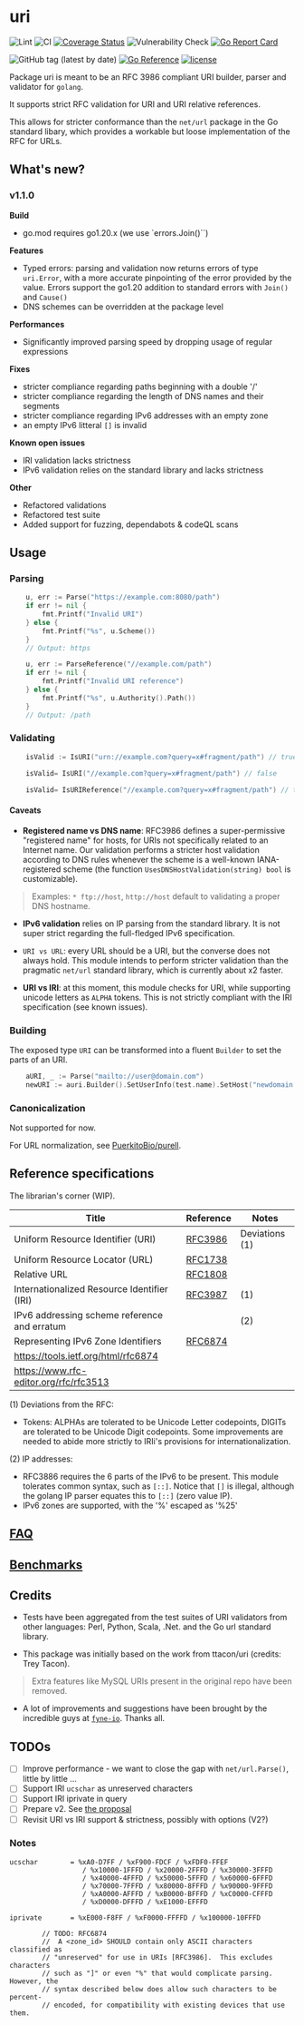 # uri
![Lint](https://github.com/fredbi/uri/actions/workflows/01-golang-lint.yaml/badge.svg)
![CI](https://github.com/fredbi/uri/actions/workflows/02-test.yaml/badge.svg)
[![Coverage Status](https://coveralls.io/repos/github/fredbi/uri/badge.svg?branch=master)](https://coveralls.io/github/fredbi/uri?branch=master)
![Vulnerability Check](https://github.com/fredbi/uri/actions/workflows/03-govulncheck.yaml/badge.svg)
[![Go Report Card](https://goreportcard.com/badge/github.com/fredbi/uri)](https://goreportcard.com/report/github.com/fredbi/uri)

![GitHub tag (latest by date)](https://img.shields.io/github/v/tag/fredbi/uri)
[![Go Reference](https://pkg.go.dev/badge/github.com/fredbi/uri.svg)](https://pkg.go.dev/github.com/fredbi/uri)
[![license](http://img.shields.io/badge/license/License-MIT-yellow.svg)](https://raw.githubusercontent.com/fredbi/uri/master/LICENSE.md)


Package uri is meant to be an RFC 3986 compliant URI builder, parser and validator for `golang`.

It supports strict RFC validation for URI and URI relative references.

This allows for stricter conformance than the `net/url` package in the Go standard libary,
which provides a workable but loose implementation of the RFC for URLs.

## What's new?

### v1.1.0

**Build**

* go.mod requires go1.20.x (we use `errors.Join()``)

**Features**

* Typed errors: parsing and validation now returns errors of type `uri.Error`,
  with a more accurate pinpointing of the error provided by the value.
  Errors support the go1.20 addition to standard errors with `Join()` and `Cause()`
* DNS schemes can be overridden at the package level

**Performances**

* Significantly improved parsing speed by dropping usage of regular expressions

**Fixes**

* stricter compliance regarding paths beginning with a double '/'
* stricter compliance regarding the length of DNS names and their segments
* stricter compliance regarding IPv6 addresses with an empty zone
* an empty IPv6 litteral `[]` is invalid

**Known open issues**

* IRI validation lacks strictness
* IPv6 validation relies on the standard library and lacks strictness

**Other**

* Refactored validations
* Refactored test suite
* Added support for fuzzing, dependabots & codeQL scans

## Usage

### Parsing

```go
	u, err := Parse("https://example.com:8080/path")
	if err != nil {
		fmt.Printf("Invalid URI")
	} else {
		fmt.Printf("%s", u.Scheme())
	}
	// Output: https
```

```go
	u, err := ParseReference("//example.com/path")
	if err != nil {
		fmt.Printf("Invalid URI reference")
	} else {
		fmt.Printf("%s", u.Authority().Path())
	}
	// Output: /path
```

### Validating

```go
    isValid := IsURI("urn://example.com?query=x#fragment/path") // true

    isValid= IsURI("//example.com?query=x#fragment/path") // false

    isValid= IsURIReference("//example.com?query=x#fragment/path") // true
```

#### Caveats

* **Registered name vs DNS name**: RFC3986 defines a super-permissive "registered name" for hosts, for URIs
  not specifically related to an Internet name. Our validation performs a stricter host validation according
  to DNS rules whenever the scheme is a well-known IANA-registered scheme (the function `UsesDNSHostValidation(string) bool` is customizable).

> Examples:
> `* ftp://host`, `http://host` default to validating a proper DNS hostname.

* **IPv6 validation** relies on IP parsing from the standard library. It is not super strict
  regarding the full-fledged IPv6 specification.

* `URI vs URL`: every URL should be a URI, but the converse does not always hold. This module intends to perform
  stricter validation than the pragmatic `net/url` standard library, which is currently about x2 faster.
* **URI vs IRI**: at this moment, this module checks for URI, while supporting unicode letters as `ALPHA` tokens.
  This is not strictly compliant with the IRI specification (see known issues).

### Building

The exposed type `URI` can be transformed into a fluent `Builder` to set the parts of an URI.

```go
	aURI, _ := Parse("mailto://user@domain.com")
	newURI := auri.Builder().SetUserInfo(test.name).SetHost("newdomain.com").SetScheme("http").SetPort("443")
```

### Canonicalization

Not supported for now.

For URL normalization, see [PuerkitoBio/purell](https://github.com/PuerkitoBio/purell).

## Reference specifications

The librarian's corner (WIP).

|Title|Reference|Notes|
|---------------------------------------------|----------------------------------------------------|----------------|
| Uniform Resource Identifier (URI)           | [RFC3986](https://www.rfc-editor.org/rfc/rfc3986)  | Deviations (1) |
| Uniform Resource Locator (URL)              | [RFC1738](https://www.rfc-editor.org/info/rfc1738) | |
| Relative URL                                | [RFC1808](https://www.rfc-editor.org/info/rfc1808) | |
| Internationalized Resource Identifier (IRI) | [RFC3987](https://tools.ietf.org/html/rfc3987)     | (1) |
| IPv6 addressing scheme reference and erratum|                                                    | (2) |
| Representing IPv6 Zone Identifiers| [RFC6874](https://www.rfc-editor.org/rfc/rfc6874.txt) |      | |
| https://tools.ietf.org/html/rfc6874         | ||
| https://www.rfc-editor.org/rfc/rfc3513      | ||

(1) Deviations from the RFC:
* Tokens: ALPHAs are tolerated to be Unicode Letter codepoints, DIGITs are tolerated to be Unicode Digit codepoints.
  Some improvements are needed to abide more strictly to IRIi's provisions for internationalization.

(2) IP addresses:
  * RFC3886 requires the 6 parts of the IPv6 to be present. This module tolerates common syntax, such as `[::]`.
    Notice that `[]` is illegal, although the golang IP parser equates this to `[::]` (zero value IP).
  * IPv6 zones are supported, with the '%' escaped as '%25'

## [FAQ](docs/FAQ.md)

## [Benchmarks](docs/BENCHMARKS.md)

## Credits

* Tests have been aggregated from the  test suites of URI validators from other languages:
Perl, Python, Scala, .Net. and the Go url standard library.

* This package was initially based on the work from ttacon/uri (credits: Trey Tacon).
> Extra features like MySQL URIs present in the original repo have been removed.

* A lot of improvements and suggestions have been brought by the incredible guys at [`fyne-io`](https://github.com/fyne-io). Thanks all.

## TODOs

- [ ] Improve performance - we want to close the gap with `net/url.Parse()`, little by little ...
- [ ] Support IRI `ucschar` as unreserved characters
- [ ] Support IRI iprivate in query
- [ ] Prepare v2. See [the proposal](docs/V2.md)
- [ ] Revisit URI vs IRI support & strictness, possibly with options (V2?)

### Notes
```
ucschar        = %xA0-D7FF / %xF900-FDCF / %xFDF0-FFEF
                  / %x10000-1FFFD / %x20000-2FFFD / %x30000-3FFFD
                  / %x40000-4FFFD / %x50000-5FFFD / %x60000-6FFFD
                  / %x70000-7FFFD / %x80000-8FFFD / %x90000-9FFFD
                  / %xA0000-AFFFD / %xB0000-BFFFD / %xC0000-CFFFD
                  / %xD0000-DFFFD / %xE1000-EFFFD
```

```
iprivate       = %xE000-F8FF / %xF0000-FFFFD / %x100000-10FFFD

		// TODO: RFC6874
		//  A <zone_id> SHOULD contain only ASCII characters classified as
   		// "unreserved" for use in URIs [RFC3986].  This excludes characters
   		// such as "]" or even "%" that would complicate parsing.  However, the
   		// syntax described below does allow such characters to be percent-
   		// encoded, for compatibility with existing devices that use them.
```
